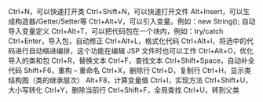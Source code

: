 Ctrl+N，可以快速打开类
Ctrl+Shift+N，可以快速打开文件
Alt+Insert，可以生成构造器/Getter/Setter等
Ctrl+Alt+V，可以引入变量。例如：new String(); 自动导入变量定义
Ctrl+Alt+T，可以把代码包在一个块内，例如：try/catch
Ctrl+Enter，导入包，自动修正
Ctrl+Alt+L，格式化代码
Ctrl+Alt+I，将选中的代码进行自动缩进编排，这个功能在编辑 JSP 文件时也可以工作
Ctrl+Alt+O，优化导入的类和包
Ctrl+R，替换文本
Ctrl+F，查找文本
Ctrl+Shift+Space，自动补全代码
Shift+F6，重构 – 重命名
Ctrl+X，删除行
Ctrl+D，复制行
Ctrl+H，显示类结构图（类的继承层次）
Alt+F8，计算变量值
Ctrl+I，实现方法
Ctrl+Shift+U，大小写转化
Ctrl+Y，删除当前行
Ctrl+Shift+F，全局查找
Ctrl+U，转到父类
